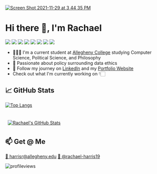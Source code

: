 [<img alt="Screen Shot 2021-11-29 at 3 44 35 PM" src="https://user-images.githubusercontent.com/54785104/143942212-d5357b58-bb89-4531-a096-870d2b28a7cb.png" class="responsive">](https://rachaelharris.xyz)

# Hi there 👋, I'm Rachael
![](https://img.shields.io/badge/OS-MacOS-181717?style=flat&logo=apple&color=white)
![](https://img.shields.io/badge/Editor-VSCode-181717?style=flat&logo=VisualStudio&logoColor=blue&color=blue)
![](https://img.shields.io/badge/Code-Java-informational?style=flat&logo=angular&logoColor=blue&color=blue)
![](https://img.shields.io/badge/Code-Python-informational?style=flat&logo=ionic&logoColor=orange&color=orange)
![](https://img.shields.io/badge/Code-R-informational?style=flat&logo=Spring&logoColor=red&color=red)
![](https://img.shields.io/badge/Code-MongoDB-informational?style=flat&logo=MongoDB&logoColor=green&color=green)
![](https://img.shields.io/badge/Code-MySQL-informational?style=flat&logo=MySQL&logoColor=orange&color=orange)
![](https://img.shields.io/badge/Tools-Docker-informational?style=flat&logo=docker&logoColor=blue&color=blue)


<!--
**rachaelharris/rachaelharris** is a ✨ _special_ ✨ repository because its `README.md` (this file) appears on your GitHub profile.

Here are some ideas to get you started:

- 🔭 I’m currently working on ...
- 🌱 I’m currently learning ...
- 👯 I’m looking to collaborate on ...
- 🤔 I’m looking for help with ...
- 💬 Ask me about ...
- 📫 How to reach me: ...
- 😄 Pronouns: ...
- ⚡ Fun fact: ...
-->

- 👩🏻‍💻 I'm a current student at [Allegheny College](https://allegheny.edu/) studying Computer Science, Political Science, and Philosophy
- 🔐 Passionate about policy surrounding data ethics
- 👥 Follow my journey on [LinkedIn](https://www.linkedin.com/in/rachael-harris19/) and my [Portfolio Website](http://www\.rachaelharris.xyz)
- Check out what I'm currently working on 👇🏻


## &#x1f4c8; GitHub Stats

[![Top Langs](https://github-readme-stats.vercel.app/api/top-langs/?username=rachaelharris&layout=compact&theme=material-palenight)](https://github.com/rachaelharris/github-readme-stats)

<br>

<a href="https://github.com/rachaelharris">
  <img align="center" style="margin:0.5rem" src="https://github-readme-stats.vercel.app/api?username=rachaelharris&show_icons=true&theme=material-palenight" alt="Rachael's GitHub Stats" />

</a>

<br>


## 📫 Get @ Me

[📩 harrisr@allegheny.edu](mailto:harrisr@allegheny.edu)
[🔗 @rachael-harris19](https://www.linkedin.com/in/rachael-harris19/)


![profileviews](https://komarev.com/ghpvc/?username=rachaelharris&color=fee2e2)
 
